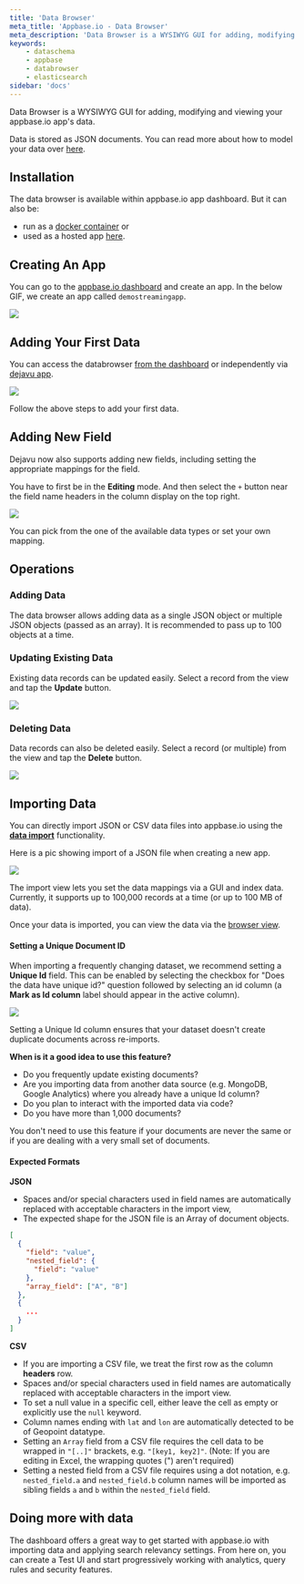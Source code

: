 ```yaml
---
title: 'Data Browser'
meta_title: 'Appbase.io - Data Browser'
meta_description: 'Data Browser is a WYSIWYG GUI for adding, modifying and viewing your appbase.io data.'
keywords:
    - dataschema
    - appbase
    - databrowser
    - elasticsearch
sidebar: 'docs'
---
```


Data Browser is a WYSIWYG GUI for adding, modifying and viewing your appbase.io app's data.

Data is stored as JSON documents. You can read more about how to model your data over [here](/docs/data/model/).

## Installation

The data browser is available within appbase.io app dashboard. But it can also be:

-   run as a [docker container](https://hub.docker.com/r/appbaseio/dejavu) or
-   used as a hosted app [here](https://dejavu.appbase.io).

## Creating An App

You can go to the [appbase.io dashboard](https://dashboard.appbase.io) and create an app. In the below GIF, we create an app called `demostreamingapp`.

![](https://www.dropbox.com/s/vr01bg1mlyrej87/create_app_new.gif?raw=1)

## Adding Your First Data

You can access the databrowser [from the dashboard](https://dashboard.appbase.io/app?view=browse) or independently via [dejavu app](https://dejavu.appbase.io).

![](https://www.dropbox.com/s/yiztpv6uz11v0kl/add_data.gif?raw=1)

Follow the above steps to add your first data.

## Adding New Field

Dejavu now also supports adding new fields, including setting the appropriate mappings for the field.

You have to first be in the **Editing** mode. And then select the `+` button near the field name headers in the column display on the top right.

![](https://www.dropbox.com/s/m1mg8l4qp8j2zd2/adding_field.gif?raw=1)

You can pick from the one of the available data types or set your own mapping.

## Operations

### Adding Data

The data browser allows adding data as a single JSON object or multiple JSON objects (passed as an array). It is recommended to pass up to 100 objects at a time.

### Updating Existing Data

Existing data records can be updated easily. Select a record from the view and tap the **Update** button.

![](https://i.imgur.com/ErYSZhC.png)

### Deleting Data

Data records can also be deleted easily. Select a record (or multiple) from the view and tap the **Delete** button.

![](https://i.imgur.com/eDeAIXY.png)

## Importing Data

You can directly import JSON or CSV data files into appbase.io using the **[data import](https://importer.appbase.io)** functionality.

Here is a pic showing import of a JSON file when creating a new app.

![](https://i.imgur.com/5rDcX0Z.png)

The import view lets you set the data mappings via a GUI and index data. Currently, it supports up to 100,000 records at a time (or up to 100 MB of data).

Once your data is imported, you can view the data via the [browser view](https://dashboard.appbase.io/browser).

#### Setting a Unique Document ID

When importing a frequently changing dataset, we recommend setting a **Unique Id** field. This can be enabled by selecting the checkbox for "Does the data have unique id?" question followed by selecting an id column (a **Mark as Id column** label should appear in the active column).

![](https://i.imgur.com/0aooxFY.png)

Setting a Unique Id column ensures that your dataset doesn't create duplicate documents across re-imports.

**When is it a good idea to use this feature?**

-   Do you frequently update existing documents?
-   Are you importing data from another data source (e.g. MongoDB, Google Analytics) where you already have a unique Id column?
-   Do you plan to interact with the imported data via code?
-   Do you have more than 1,000 documents?

You don't need to use this feature if your documents are never the same or if you are dealing with a very small set of documents.

#### Expected Formats

**JSON**

-   Spaces and/or special characters used in field names are automatically replaced with acceptable characters in the import view,
-   The expected shape for the JSON file is an Array of document objects.

```json
[
  {
    "field": "value",
    "nested_field": {
      "field": "value"
    },
    "array_field": ["A", "B"]
  },
  {
    ...
  }
]
```

**CSV**

-   If you are importing a CSV file, we treat the first row as the column **headers** row.
-   Spaces and/or special characters used in field names are automatically replaced with acceptable characters in the import view.
-   To set a null value in a specific cell, either leave the cell as empty or explicitly use the `null` keyword.
-   Column names ending with `lat` and `lon` are automatically detected to be of Geopoint datatype.
-   Setting an `Array` field from a CSV file requires the cell data to be wrapped in `"[..]"` brackets, e.g. `"[key1, key2]"`. (Note: If you are editing in Excel, the wrapping quotes (") aren't required)
-   Setting a nested field from a CSV file requires using a dot notation, e.g. `nested_field.a` and `nested_field.b` column names will be imported as sibling fields `a` and `b` within the `nested_field` field.

## Doing more with data

The dashboard offers a great way to get started with appbase.io with importing data and applying search relevancy settings. From here on, you can create a Test UI and start progressively working with analytics, query rules and security features.
